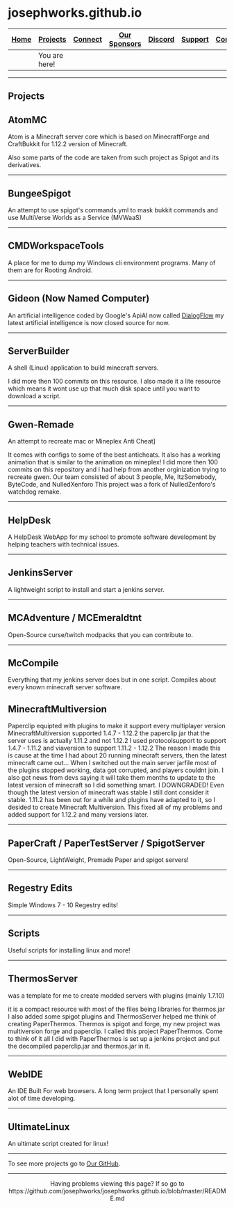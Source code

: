 # josephworks.github.io
| [Home](README.md) | [Projects](PROJECTS.md) | [Connect](CONNECT.md) | [Our Sponsors](SPONSORS.md) | [Discord](DISCORD.md) | [Support](SUPPORT.md) | [Contribute](CONTRIBUTE.md) | [Our GitHub](http://github.com/josephworks) |
|-------------------|-------------------------|-----------------------|-----------------------------|-----------------------|-----------------------|-----------------------------|--------------------------------------|
|| You are here!     |                         |                       |                             |                       |                       |                             |                                      |

---

## Projects

## AtomMC

Atom is a Minecraft server core which is based on MinecraftForge and CraftBukkit for 1.12.2 version of Minecraft.

Also some parts of the code are taken from such project as Spigot and its derivatives.

---

## BungeeSpigot

An attempt to use spigot's commands.yml to mask bukkit commands and use MultiVerse Worlds as a Service (MVWaaS)

---

## CMDWorkspaceTools

A place for me to dump my Windows cli environment programs. Many of them are for Rooting Android.

---

## Gideon (Now Named Computer)

An artificial intelligence coded by Google's ApiAI now called [DialogFlow](https://dialogflow.com) my latest artificial intelligence is now closed source for now.

---

## ServerBuilder

A shell (Linux) application to build minecraft servers.

I did more then 100 commits on this resource.
I also made it a lite resource which means it wont use up that much disk space until you want to download a script.

---

## Gwen-Remade

An attempt to recreate mac or Mineplex Anti Cheat]

It comes with configs to some of the best anticheats.
It also has a working animation that is similar to the animation on mineplex! I did more then 100 commits on this repository and I had help from another orginization trying to recreate gwen.
Our team consisted of about 3 people, Me, ItzSomebody, ByteCode, and NulledXenforo
This project was a fork of NulledZenforo's watchdog remake.

---

## HelpDesk

A HelpDesk WebApp for my school to promote software development by helping teachers with technical issues.

---

## JenkinsServer

A lightweight script to install and start a jenkins server.

---

## MCAdventure / MCEmeraldtnt

Open-Source curse/twitch modpacks that you can contribute to.

---

## McCompile

Everything that my jenkins server does but in one script. Compiles about every known minecraft server software.

## MinecraftMultiversion

Paperclip equipted with plugins to make it support every multiplayer version
MinecraftMultiversion supported 1.4.7 - 1.12.2
the paperclip.jar that the server uses is actually 1.11.2 and not 1.12.2
I used protocolsupport to support 1.4.7 - 1.11.2 and viaversion to support 1.11.2 - 1.12.2
The reason I made this is cause at the time I had about 20 running minecraft servers, then the latest minecraft came out...
When I switched out the main server jarfile most of the plugins stopped working, data got corrupted, and players couldnt join.
I also got news from devs saying it will take them months to update to the latest version of minecraft so I did something smart.
I DOWNGRADED! Even though the latest version of minecraft was stable I still dont consider it stable. 1.11.2 has been out for a while and plugins have adapted to it, so I desided to create Minecraft Multiversion.
This fixed all of my problems and added support for 1.12.2 and many versions later.

---

## PaperCraft / PaperTestServer / SpigotServer

Open-Source, LightWeight, Premade Paper and spigot servers!

---

## Regestry Edits

Simple Windows 7 - 10 Regestry edits!

---

## Scripts

Useful scripts for installing linux and more!

---

## ThermosServer

was a template for me to create modded servers with plugins (mainly 1.7.10)

it is a compact resource with most of the files being libraries for thermos.jar
I also added some spigot plugins and ThermosServer helped me think of creating PaperThermos.
Thermos is spigot and forge, my new project was multiversion forge and paperclip. I called this project PaperThermos.
Come to think of it all I did with PaperThermos is set up a jenkins project and put the decompiled paperclip.jar and thermos.jar in it.

---

## WebIDE

An IDE Built For web browsers. A long term project that I personally spent alot of time developing.

---

## UltimateLinux

An ultimate script created for linux!

---

To see more projects go to [Our GitHub](http://github.com/josephworks).

---

<p align="center">Having problems viewing this page? If so go to https://github.com/josephworks/josephworks.github.io/blob/master/README.md </p>
